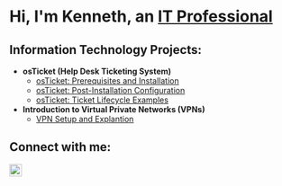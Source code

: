 <h1>Hi, I'm Kenneth, an <a href="https://www.linkedin.com/in/benjaminbode98
">IT Professional</a></h1>

<h2> Information Technology Projects:</h2>

- <b>osTicket (Help Desk Ticketing System)</b>
  - [osTicket: Prerequisites and Installation](https://github.com/kennethmoen/osticket-prereqs)
  - [osTicket: Post-Installation Configuration](https://github.com/kennethmoen/post-install-config/tree/main#readme)
  - [osTicket: Ticket Lifecycle Examples](https://github.com/kennethmoen/ticket-lifecycle)
- <b>Introduction to Virtual Private Networks (VPNs)</b>
    - [VPN Setup and Explantion](https://github.com/Coder-B98/VPN)
 
      
      
     





<h2>Connect with me:</h2>

[<img align="left" alt="Josh | LinkedIn" width="22px" src="https://cdn.jsdelivr.net/npm/simple-icons@v3/icons/linkedin.svg" />][linkedin]

[linkedin]: https://www.linkedin.com/in/kenneth-moen-331304187/
